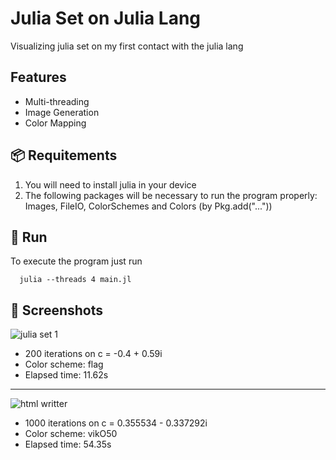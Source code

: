 # Julia Set on Julia Lang

Visualizing julia set on my first contact with the julia lang

## Features

- Multi-threading
- Image Generation
- Color Mapping

## 📦 Requitements

1. You will need to install julia in your device
2. The following packages will be necessary to run the program properly: Images, FileIO, ColorSchemes and Colors (by Pkg.add("..."))

## 🚀 Run

To execute the program just run
```
  julia --threads 4 main.jl
```

## 📸 Screenshots

![julia set 1](https://i.imgur.com/NO3VDzl.jpeg)
- 200 iterations on c = -0.4 + 0.59i
- Color scheme: flag
- Elapsed time: 11.62s

---

![html writter](https://i.imgur.com/eHUJFPL.jpeg)
- 1000 iterations on c = 0.355534 - 0.337292i
- Color scheme: vikO50
- Elapsed time: 54.35s
